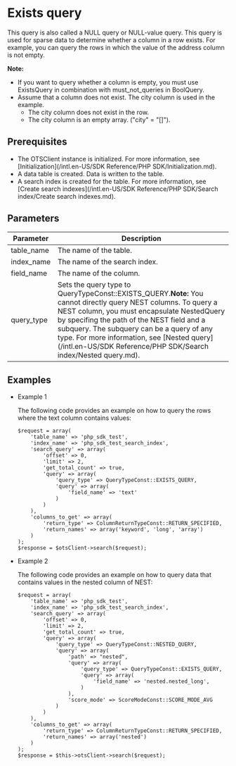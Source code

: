 # Exists query

This query is also called a NULL query or NULL-value query. This query is used for sparse data to determine whether a column in a row exists. For example, you can query the rows in which the value of the address column is not empty.

**Note:**

-   If you want to query whether a column is empty, you must use ExistsQuery in combination with must\_not\_queries in BoolQuery.
-   Assume that a column does not exist. The city column is used in the example.
    -   The city column does not exist in the row.
    -   The city column is an empty array. \("city" = "\[\]"\).

## Prerequisites

-   The OTSClient instance is initialized. For more information, see [Initialization](/intl.en-US/SDK Reference/PHP SDK/Initialization.md).
-   A data table is created. Data is written to the table.
-   A search index is created for the table. For more information, see [Create search indexes](/intl.en-US/SDK Reference/PHP SDK/Search index/Create search indexes.md).

## Parameters

|Parameter|Description|
|---------|-----------|
|table\_name|The name of the table.|
|index\_name|The name of the search index.|
|field\_name|The name of the column.|
|query\_type|Sets the query type to QueryTypeConst::EXISTS\_QUERY.**Note:** You cannot directly query NEST columns. To query a NEST column, you must encapsulate NestedQuery by specifing the path of the NEST field and a subquery. The subquery can be a query of any type. For more information, see [Nested query](/intl.en-US/SDK Reference/PHP SDK/Search index/Nested query.md). |

## Examples

-   Example 1

    The following code provides an example on how to query the rows where the text column contains values:

    ```
    $request = array(
        'table_name' => 'php_sdk_test',
        'index_name' => 'php_sdk_test_search_index',
        'search_query' => array(
            'offset' => 0,
            'limit' => 2,
            'get_total_count' => true,
            'query' => array(
                'query_type' => QueryTypeConst::EXISTS_QUERY,
                'query' => array(
                    'field_name' => 'text'
                )
            )
        ),
        'columns_to_get' => array(
            'return_type' => ColumnReturnTypeConst::RETURN_SPECIFIED,
            'return_names' => array('keyword', 'long', 'array')
        )
    );
    $response = $otsClient->search($request);
    ```

-   Example 2

    The following code provides an example on how to query data that contains values in the nested column of NEST:

    ```
    $request = array(
        'table_name' => 'php_sdk_test',
        'index_name' => 'php_sdk_test_search_index',
        'search_query' => array(
            'offset' => 0,
            'limit' => 2,
            'get_total_count' => true,
            'query' => array(
                'query_type' => QueryTypeConst::NESTED_QUERY,
                'query' => array(
                    'path' => "nested",
                    'query' => array(
                        'query_type' => QueryTypeConst::EXISTS_QUERY,
                        'query' => array(
                            'field_name' => 'nested.nested_long',
                        )
                    ),
                    'score_mode' => ScoreModeConst::SCORE_MODE_AVG
                )
            )
        ),
        'columns_to_get' => array(
            'return_type' => ColumnReturnTypeConst::RETURN_SPECIFIED,
            'return_names' => array('nested')
        )
    );
    $response = $this->otsClient->search($request);
    ```


